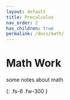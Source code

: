 ```yaml
---
layout: default
title: Precalculus
nav_order: 2
has_children: true
permalink: /docs/math/
---
```


# Math Work

some notes about math

{: .fs-6 .fw-300 }

